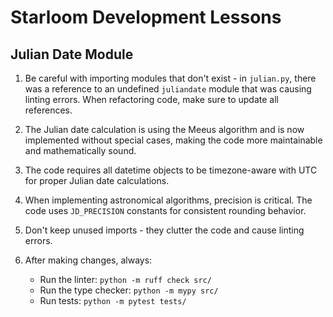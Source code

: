 # Starloom Development Lessons

## Julian Date Module

1. Be careful with importing modules that don't exist - in `julian.py`, there was a reference to an undefined `juliandate` module that was causing linting errors. When refactoring code, make sure to update all references.

2. The Julian date calculation is using the Meeus algorithm and is now implemented without special cases, making the code more maintainable and mathematically sound.

3. The code requires all datetime objects to be timezone-aware with UTC for proper Julian date calculations.

4. When implementing astronomical algorithms, precision is critical. The code uses `JD_PRECISION` constants for consistent rounding behavior.

5. Don't keep unused imports - they clutter the code and cause linting errors.

6. After making changes, always:
   - Run the linter: `python -m ruff check src/`
   - Run the type checker: `python -m mypy src/`
   - Run tests: `python -m pytest tests/` 